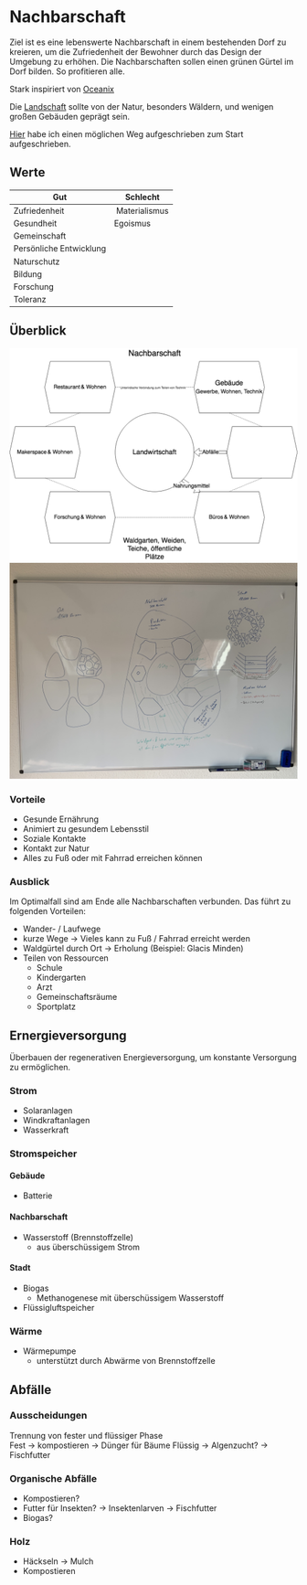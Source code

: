 # Nachbarschaft

Ziel ist es eine lebenswerte Nachbarschaft in einem bestehenden Dorf zu kreieren, um die Zufriedenheit der Bewohner durch das Design der Umgebung zu erhöhen. Die Nachbarschaften sollen einen grünen Gürtel im Dorf bilden. So profitieren alle.

Stark inspiriert von [Oceanix](https://oceanix.org/)

Die [Landschaft](./landschaft.md) sollte von der Natur, besonders Wäldern, und wenigen großen Gebäuden geprägt sein.

[Hier](./start.md) habe ich einen möglichen Weg aufgeschrieben zum Start aufgeschrieben.

## Werte

| Gut | Schlecht |
| --- | -------- |
| Zufriedenheit | Materialismus |
| Gesundheit |Egoismus |
| Gemeinschaft | |
| Persönliche Entwicklung | |
| Naturschutz | |
| Bildung | |
| Forschung | |
| Toleranz | |

## Überblick

![](./nachbarschaft-design.png)
![](./nachbarschaft-uebersicht.jpeg)

### Vorteile

- Gesunde Ernährung
- Animiert zu gesundem Lebensstil
- Soziale Kontakte
- Kontakt zur Natur
- Alles zu Fuß oder mit Fahrrad erreichen können

### Ausblick

Im Optimalfall sind am Ende alle Nachbarschaften verbunden. Das führt zu folgenden Vorteilen:
- Wander- / Laufwege
- kurze Wege -> Vieles kann zu Fuß / Fahrrad erreicht werden
- Waldgürtel durch Ort -> Erholung (Beispiel: Glacis Minden)
- Teilen von Ressourcen
    + Schule
    + Kindergarten
    + Arzt
    + Gemeinschaftsräume
    + Sportplatz

## Ernergieversorgung

Überbauen der regenerativen Energieversorgung, um konstante Versorgung zu ermöglichen.

### Strom

- Solaranlagen
- Windkraftanlagen
- Wasserkraft

### Stromspeicher

#### Gebäude

- Batterie

#### Nachbarschaft

- Wasserstoff (Brennstoffzelle)
    + aus überschüssigem Strom

#### Stadt

- Biogas
    + Methanogenese mit überschüssigem Wasserstoff
- Flüssigluftspeicher

### Wärme

- Wärmepumpe    
    + unterstützt durch Abwärme von Brennstoffzelle

## Abfälle

### Ausscheidungen

Trennung von fester und flüssiger Phase  
Fest -> kompostieren -> Dünger für Bäume
Flüssig -> Algenzucht? -> Fischfutter

### Organische Abfälle

- Kompostieren?
- Futter für Insekten? -> Insektenlarven -> Fischfutter
- Biogas?

### Holz

- Häckseln -> Mulch
- Kompostieren




